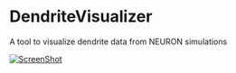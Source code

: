 DendriteVisualizer
==================

A tool to visualize dendrite data from NEURON simulations

[![ScreenShot](https://raw.github.com/GabLeRoux/WebMole/master/ressources/WebMole_Youtube_Video.png)](https://www.dropbox.com/s/nny11ceo7j9sdw6/BardiaSimulation.mat_movie10-Oct-2013.avi)
